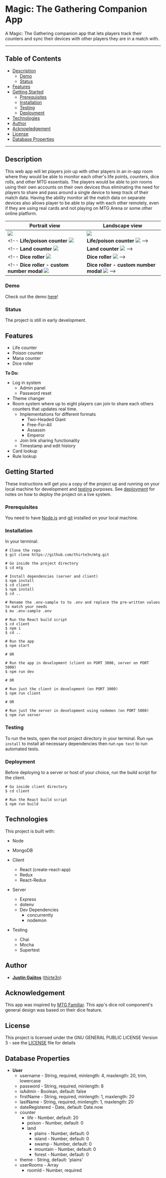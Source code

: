 # Magic: The Gathering Companion App

A Magic: The Gathering companion app that lets players track their counters and sync their devices with other players they are in a match with.

---

## Table of Contents

* [Description](#description)
  * [Demo](#demo)
  * [Status](#status)
* [Features](#features)
* [Getting Started](#getting-started)
  * [Prerequisites](#prerequisites)
  * [Installation](#installation)
  * [Testing](#testing)
  * [Deployment](#deployment)
* [Technologies](#technologies)
* [Author](#author)
* [Acknowledgement](#acknowledgement)
* [License](#license)
* [Database Properties](#database-properties)

---

## Description

This web app will let players join up with other players in an in-app room where they would be able to monitor each other's life points, counters, dice rolls, and other MTG essentials. The players would be able to join rooms using their own accounts on their own devices thus eliminating the need for players to share and pass around a single device to keep track of their match data. Having the ability monitor all the match data on separate devices also allows player to be able to play with each other remotely, even if they are using real cards and not playing on MTG Arena or some other online platform.

Portrait view                                                                               | Landscape view
--------------------------------------------------------------------------------------------|---------------
![](images/readme/capture-portrait.gif)                                                     | ![](images/readme/capture-landscape.gif)
<!-- **Life/poison counter** ![](images/readme/screenshot-single-counter-portrait.png)           | **Life/poison counter** ![](images/readme/screenshot-single-counter-landscape.png) -->
<!-- **Land counter** ![](images/readme/screenshot-land-counter-portrait.png)                    | **Land counter** ![](images/readme/screenshot-land-counter-landscape.png) -->
<!-- **Dice roller** ![](images/readme/screenshot-dice-portrait.png)                             | **Dice roller** ![](images/readme/screenshot-dice-landscape.png) -->
<!-- **Dice roller - custom number modal** ![](images/readme/screenshot-dice-modal-portrait.png) | **Dice roller - custom number modal** ![](images/readme/screenshot-dice-modal-landscape.png) -->

### Demo

Check out the demo [here](http://mtg.justingajitos.com)!

### Status

The project is still in early development.

## Features

* Life counter
* Poison counter
* Mana counter
* Dice roller

**To Do:**

* Log in system
  * Admin panel
  * Password reset
* Theme changer
* Room system where up to eight players can join to share each others counters that updates real time.
  * Implementations for different formats
    * Two-Headed Giant
    * Free-For-All
    * Assassin
    * Emperor
  * Join link sharing functionality
  * Timestamp and edit history
* Card lookup
* Rule lookup

## Getting Started

These instructions will get you a copy of the project up and running on your local machine for development and [testing](#testing) purposes. See [deployment](#deployment) for notes on how to deploy the project on a live system.

### Prerequisites

You need to have [Node.js](https://nodejs.org/en/) and [git](https://git-scm.com/downloads) installed on your local machine.

### Installation

In your terminal:

```shell
# Clone the repo
$ git clone https://github.com/thirte3n/mtg.git

# Go inside the project directory
$ cd mtg

# Install dependencies (server and client)
$ npm install
$ cd client
$ npm install
$ cd ..

# Rename the .env-sample to to .env and replace the pre-written values to match your needs
$ mv .env-sample .env

# Run the React build script
$ cd client
$ npm i
$ cd ..

# Run the app
$ npm start

# OR

# Run the app in development (client on PORT 3000, server on PORT 5000)
$ npm run dev

# OR

# Run just the client in development (on PORT 3000)
$ npm run client

# OR

# Run just the server in development using nodemon (on PORT 5000)
$ npm run server
```

### Testing

To run the tests, open the root project directory in your terminal. Run `npm install` to install all necessary dependencies then run `npm test` to run automated tests.

### Deployment

Before deploying to a server or host of your choice, run the build script for the client.

```shell
# Go inside client directory
$ cd client

# Run the React build script
$ npm run build
```

## Technologies

This project is built with:

* Node
* MongoDB

* Client
  * React (create-react-app)
  * Redux
  * React-Redux
  <!-- * redux-thunk -->
  <!-- * socket.io-client -->
  <!-- * Web Share API -->

* Server
  * Express
  <!-- * bcryptjs -->
  <!-- * *colors -->
  <!-- * *cors -->
  * dotenv
  <!-- * jsonwebtoken -->
  <!-- * Mongoose -->
  <!-- * Morgan -->
  <!-- * socket.io -->
  * Dev Dependencies
    * concurrently
    * nodemon

* Testing
  * Chai
  * Mocha
  * Supertest

<!-- * External API
  * [Magic: The Gathering SDK](https://github.com/MagicTheGathering/mtg-sdk-javascript) -->

## Author

- **[Justin Gajitos](https://www.justingajitos.com)** ([thirte3n](https://github.com/thirte3n))

## Acknowledgement

This app was inspired by [MTG Familiar](https://github.com/AEFeinstein/mtg-familiar). This app's dice roll component's general design was based on their dice feature.

## License

This project is licensed under the GNU GENERAL PUBLIC LICENSE Version 3 - see the [LICENSE](LICENSE) file for details

<!--
## Contributing

TODO:
-->

## Database Properties

* **User**
  * username - String, required, minlength: 4, maxlength: 20, trim, lowercase
  * password - String, required, minlength: 8
  * isAdmin - Boolean, default: false
  * firstName - String, required, minlength: 1, maxlength: 20
  * lastName - String, required, minlength: 1, maxlength: 20
  * dateRegistered - Date, default: Date.now
  * counter
    * life - Number, default: 20
    * poison - Number, default: 0
    * land
      * plains - Number, default: 0
      * island - Number, default: 0
      * swamp - Number, default: 0
      * mountain - Number, default: 0
      * forest - Number, default: 0
  * theme - String, default: 'plains'
  * userRooms - Array
    * roomId - Number, required

<!--
## API Routes

TODO:
-->
